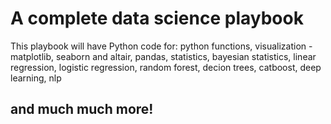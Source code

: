 # A complete data science playbook

This playbook will have Python code for:
python functions, visualization - matplotlib, seaborn and altair, pandas, statistics, bayesian statistics, linear regression, logistic regression, random forest, decion trees, catboost, deep learning, nlp

## and much much more!

